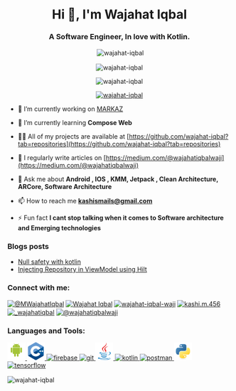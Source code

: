 <h1 align="center">Hi 👋, I'm Wajahat Iqbal</h1>
<h3 align="center">A Software Engineer, In love with Kotlin.</h3>


<p align="center">&nbsp;<img align="center" src="https://github-readme-stats.vercel.app/api?username=wajahat-iqbal&show_icons=true&locale=en" alt="wajahat-iqbal" /></p>


<p align="center"><img align="center" src="https://github-readme-stats.vercel.app/api/top-langs?username=wajahat-iqbal&show_icons=true&locale=en&layout=compact" alt="wajahat-iqbal" /></p>



<p align="center"> <img src="https://komarev.com/ghpvc/?username=wajahat-iqbal&label=Profile%20views&color=0e75b6&style=flat" alt="wajahat-iqbal" /> </p>

<p align="center"> <a href="https://github.com/ryo-ma/github-profile-trophy"><img src="https://github-profile-trophy.vercel.app/?username=wajahat-iqbal" alt="wajahat-iqbal" /></a> </p>



- 🔭 I’m currently working on [MARKAZ](https://play.google.com/store/apps/details?id=com.markaz.app)

- 🌱 I’m currently learning **Compose Web**

- 👨‍💻 All of my projects are available at [https://github.com/wajahat-iqbal?tab=repositories](https://github.com/wajahat-iqbal?tab=repositories)

- 📝 I regularly write articles on [https://medium.com/@wajahatiqbalwaji](https://medium.com/@wajahatiqbalwaji)

- 💬 Ask me about **Android , IOS , KMM, Jetpack , Clean Architecture, ARCore, Software Architecture**

- 📫 How to reach me **kashismails@gmail.com**

- ⚡ Fun fact **I cant stop talking when it comes to Software architecture and Emerging technologies**

### Blogs posts
<!-- BLOG-POST-LIST:START -->
- [Null safety with kotlin](https://medium.com/@wajahatiqbalwaji/null-safety-with-kotlin-5d9515076128)
- [Injecting Repository in ViewModel using Hilt](https://medium.com/@wajahatiqbalwaji/injecting-repository-in-viewmodel-using-hilt-5a227d772fd4)
<!-- BLOG-POST-LIST:END -->
<h3 align="left">Connect with me:</h3>
<p align="left">
<a href="https://twitter.com/@MWajahatIqbal" target="blank"><img align="center" src="https://raw.githubusercontent.com/rahuldkjain/github-profile-readme-generator/master/src/images/icons/Social/twitter.svg" alt="@MWajahatIqbal" height="30" width="40" /></a>
<a href="https://www.linkedin.com/in/wajahat-iqbal-771450134/ target="blank"><img align="center" src="https://raw.githubusercontent.com/rahuldkjain/github-profile-readme-generator/master/src/images/icons/Social/linked-in-alt.svg" alt="Wajahat Iqbal" height="30" width="40" /></a>
<a href="https://stackoverflow.com/users/9322242/wajahat-iqbal-waji" target="blank"><img align="center" src="https://raw.githubusercontent.com/rahuldkjain/github-profile-readme-generator/master/src/images/icons/Social/stack-overflow.svg" alt="wajahat-iqbal-waji" height="30" width="40" /></a>
<a href="https://fb.com/kashi.m.456" target="blank"><img align="center" src="https://raw.githubusercontent.com/rahuldkjain/github-profile-readme-generator/master/src/images/icons/Social/facebook.svg" alt="kashi.m.456" height="30" width="40" /></a>
<a href="https://instagram.com/_wajahatiqbal" target="blank"><img align="center" src="https://raw.githubusercontent.com/rahuldkjain/github-profile-readme-generator/master/src/images/icons/Social/instagram.svg" alt="_wajahatiqbal" height="30" width="40" /></a>
<a href="https://medium.com/@wajahatiqbalwaji" target="blank"><img align="center" src="https://raw.githubusercontent.com/rahuldkjain/github-profile-readme-generator/master/src/images/icons/Social/medium.svg" alt="@wajahatiqbalwaji" height="30" width="40" /></a>
</p>

<h3 align="left">Languages and Tools:</h3>
<p align="left"> <a href="https://developer.android.com" target="_blank"> <img src="https://raw.githubusercontent.com/devicons/devicon/master/icons/android/android-original-wordmark.svg" alt="android" width="40" height="40"/> </a> <a href="https://www.w3schools.com/cpp/" target="_blank"> <img src="https://raw.githubusercontent.com/devicons/devicon/master/icons/cplusplus/cplusplus-original.svg" alt="cplusplus" width="40" height="40"/> </a> <a href="https://firebase.google.com/" target="_blank"> <img src="https://www.vectorlogo.zone/logos/firebase/firebase-icon.svg" alt="firebase" width="40" height="40"/> </a> <a href="https://git-scm.com/" target="_blank"> <img src="https://www.vectorlogo.zone/logos/git-scm/git-scm-icon.svg" alt="git" width="40" height="40"/> </a> <a href="https://www.java.com" target="_blank"> <img src="https://raw.githubusercontent.com/devicons/devicon/master/icons/java/java-original.svg" alt="java" width="40" height="40"/> </a> <a href="https://kotlinlang.org" target="_blank"> <img src="https://www.vectorlogo.zone/logos/kotlinlang/kotlinlang-icon.svg" alt="kotlin" width="40" height="40"/> </a> <a href="https://postman.com" target="_blank"> <img src="https://www.vectorlogo.zone/logos/getpostman/getpostman-icon.svg" alt="postman" width="40" height="40"/> </a> <a href="https://www.python.org" target="_blank"> <img src="https://raw.githubusercontent.com/devicons/devicon/master/icons/python/python-original.svg" alt="python" width="40" height="40"/> </a> <a href="https://www.tensorflow.org" target="_blank"> <img src="https://www.vectorlogo.zone/logos/tensorflow/tensorflow-icon.svg" alt="tensorflow" width="40" height="40"/> </a> </p>


<p><img align="center" src="https://github-readme-streak-stats.herokuapp.com/?user=wajahat-iqbal" alt="wajahat-iqbal" /></p>
